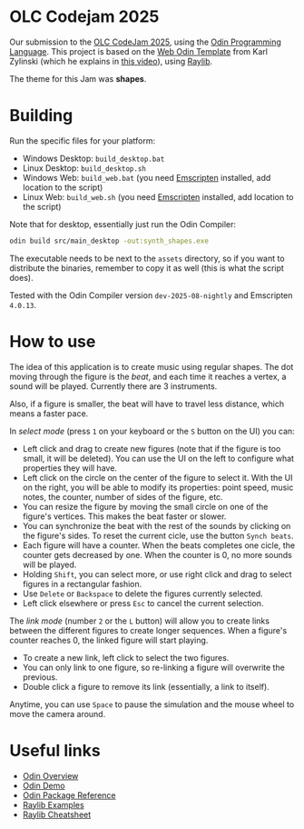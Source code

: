 # OLC Codejam 2025

Our submission to the [OLC CodeJam 2025], using the [Odin Programming Language].
This project is based on the [Web Odin Template] from Karl Zylinski (which he
explains in [this video]), using [Raylib].

The theme for this Jam was **shapes**.

# Building

Run the specific files for your platform:

- Windows Desktop: `build_desktop.bat`
- Linux Desktop: `build_desktop.sh`
- Windows Web: `build_web.bat` (you need [Emscripten] installed, add location to the script)
- Linux Web: `build_web.sh` (you need [Emscripten] installed, add location to the script)

Note that for desktop, essentially just run the Odin Compiler:

```bash
odin build src/main_desktop -out:synth_shapes.exe

```

The executable needs to be next to the `assets` directory, so if you want to
distribute the binaries, remember to copy it as well (this is what the script
does).

Tested with the Odin Compiler version `dev-2025-08-nightly` and Emscripten
`4.0.13`.

# How to use

The idea of this application is to create music using regular shapes.
The dot moving through the figure is the _beat_, and each time it reaches a
vertex, a sound will be played. Currently there are 3 instruments.

Also, if a figure is smaller, the beat will have to travel less distance, which
means a faster pace.

In _select mode_ (press `1` on your keyboard or the `S` button on the UI) you
can:

-   Left click and drag to create new figures (note that if the figure is too
    small, it will be deleted). You can use the UI on the left to configure what
    properties they will have.
-   Left click on the circle on the center of the figure to select it. With the
    UI on the right, you will be able to modify its properties: point speed,
    music notes, the counter, number of sides of the figure, etc.
-   You can resize the figure by moving the small circle on one of the figure's
    vertices. This makes the beat faster or slower.
-   You can synchronize the beat with the rest of the sounds by clicking on the
    figure's sides. To reset the current cicle, use the button `Synch beats`.
-   Each figure will have a counter. When the beats completes one cicle, the
    counter gets decreased by one. When the counter is 0, no more sounds will be
    played.
-   Holding `Shift`, you can select more, or use right click and drag to select
    figures in a rectangular fashion.
-   Use `Delete` or `Backspace` to delete the figures currently selected.
-   Left click elsewhere or press `Esc` to cancel the current selection.

The _link mode_ (number `2` or the `L` button) will allow you to create links
between the different figures to create longer sequences. When a figure's
counter reaches 0, the linked figure will start playing.

-   To create a new link, left click to select the two figures.
-   You can only link to one figure, so re-linking a figure will overwrite the
    previous.
-   Double click a figure to remove its link (essentially, a link to itself).


Anytime, you can use `Space` to pause the simulation and the mouse wheel to move
the camera around.

# Useful links

- [Odin Overview](https://odin-lang.org/docs/overview/)
- [Odin Demo](https://github.com/odin-lang/Odin/blob/master/examples/demo/demo.odin)
- [Odin Package Reference](https://pkg.odin-lang.org/)
- [Raylib Examples](https://www.raylib.com/examples.html)
- [Raylib Cheatsheet](https://www.raylib.com/cheatsheet/cheatsheet.html)

[Emscripten]: https://emscripten.org/
[OLC CodeJam 2025]: https://itch.io/jam/olc-codejam-2025
[Odin Programming Language]: https://odin-lang.org/
[Web Odin Template]: https://github.com/karl-zylinski/odin-raylib-web
[this video]: https://youtu.be/WhRIjmHS-Og
[Raylib]: https://www.raylib.com/
